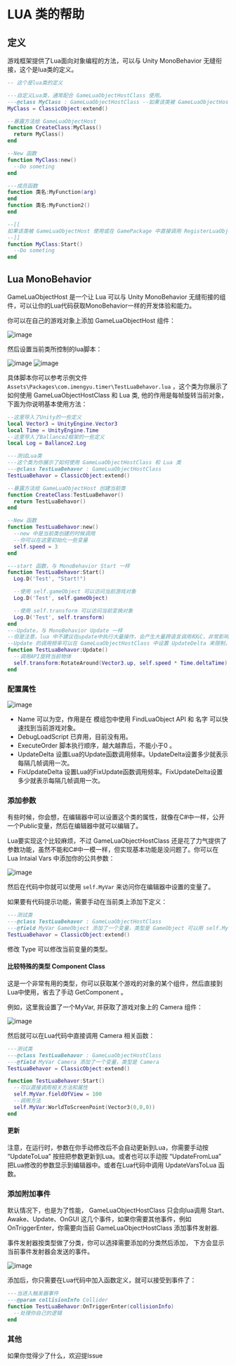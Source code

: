 # LUA 类的帮助

## 定义

游戏框架提供了Lua面向对象编程的方法，可以与 Unity MonoBehavior 无缝衔接，这个是lua类的定义。

```lua
-- 这个是lua类的定义

---自定义Lua类，通常配合 GameLuaObjectHostClass 使用。
---@class MyClass : GameLuaObjectHostClass --如果该类被 GameLuaObjectHost 使用, 则它会继承 GameLuaObjectHostClass 类，你可以直接调用相关方法
MyClass = ClassicObject:extend()

--暴露方法给 GameLuaObjectHost
function CreateClass:MyClass()
  return MyClass()
end

--New 函数
function MyClass:new()
  --Do someting
end

---成员函数
function 类名:MyFunction(arg)
end
function 类名:MyFunction2()
end

--[[
如果该类被 GameLuaObjectHost 使用或在 GamePackage 中直接调用 RegisterLuaObject 注册了一个 Lua 对象时，此类可以写MonoBehaviour中的Start、Awake、Update、OnGUI等等和On*函数，具体请参考 下面 Lua MonoBehavior 的说明。
--]]
function MyClass:Start()
  --Do someting
end
```

## Lua MonoBehavior

GameLuaObjectHost 是一个让 Lua 可以与 Unity MonoBehavior 无缝衔接的组件，可以让你的Lua代码获取MonoBehavior一样的开发体验和能力。

你可以在自己的游戏对象上添加 GameLuaObjectHost 组件：

![image](14.jpg)

然后设置当前类所控制的lua脚本：

![image](15.jpg)
![image](16.jpg)

具体脚本你可以参考示例文件 `Assets\Packages\com.imengyu.timer\TestLuaBehavor.lua` ，这个类为你展示了如何使用 GameLuaObjectHostClass 和 Lua 类, 他的作用是每帧旋转当前对象，下面为你说明基本使用方法：

```lua
--这里导入了Unity的一些定义
local Vector3 = UnityEngine.Vector3
local Time = UnityEngine.Time
--这里导入了Ballance2框架的一些定义
local Log = Ballance2.Log

---测试Lua类
---这个类为你展示了如何使用 GameLuaObjectHostClass 和 Lua 类
---@class TestLuaBehavor : GameLuaObjectHostClass
TestLuaBehavor = ClassicObject:extend()

--暴露方法给 GameLuaObjectHost 创建当前类
function CreateClass:TestLuaBehavor()
  return TestLuaBehavor()
end

--New 函数
function TestLuaBehavor:new()
  --new 中是当前类创建的时候调用
  --你可以在这里初始化一些变量
  self.speed = 3
end

---start 函数，与 MonoBehavior Start 一样
function TestLuaBehavor:Start()
  Log.D('Test', "Start!")

  --使用 self.gameObject 可以访问当前游戏对象
  Log.D('Test', self.gameObject)

  --使用 self.transform 可以访问当前变换对象
  Log.D('Test', self.transform)
end
---Update，与 MonoBehavior Update 一样
--但是注意，lua 中不建议在update中执行大量操作，会产生大量跨语言调用和GC，非常影响性能。
--Update 的调用频率可以在 GameLuaObjectHostClass 中设置 UpdateDelta 来限制，UpdateDelta设置多少就表示每隔几帧调用一次。
function TestLuaBehavor:Update()
  --调用API旋转当前物体
  self.transform:RotateAround(Vector3.up, self.speed * Time.deltaTime)
end
```

### 配置属性

![image](17.jpg)

* Name 可以为空，作用是在 模组包中使用 FindLuaObject API 和 名字 可以快速找到当前游戏对象。
* DebugLoadScript 已弃用，目前没有用。
* ExecuteOrder 脚本执行顺序，越大越靠后，不能小于0 。
* UpdateDelta 设置Lua的Update函数调用频率。UpdateDelta设置多少就表示每隔几帧调用一次。
* FixUpdateDelta 设置Lua的FixUpdate函数调用频率。FixUpdateDelta设置多少就表示每隔几帧调用一次。

### 添加参数

有些时候，你会想，在编辑器中可以设置这个类的属性，就像在C#中一样，公开一个Public变量，然后在编辑器中就可以编辑了。

Lua要实现这个比较麻烦，不过 GameLuaObjectHostClass 还是花了力气提供了参数功能，虽然不能和C#中一模一样，但实现基本功能是没问题了。你可以在 Lua Intaial Vars 中添加你的公共参数：

![image](18.jpg)

然后在代码中你就可以使用 `self.MyVar` 来访问你在编辑器中设置的变量了。

如果要有代码提示功能，需要手动在当前类上添加下定义：

```lua
---测试类
---@class TestLuaBehavor : GameLuaObjectHostClass
---@field MyVar GameObject 添加了一个变量，类型是 GameObject 可以用 self.MyVar 访问
TestLuaBehavor = ClassicObject:extend()
```

修改 Type 可以修改当前变量的类型。

#### 比较特殊的类型 Component Class

这是一个非常有用的类型，你可以获取某个游戏的对象的某个组件，然后直接到Lua中使用，省去了手动 GetComponent 。

例如，这里我设置了一个MyVar, 并获取了游戏对象上的 Camera 组件：

![image](19.jpg)

然后就可以在Lua代码中直接调用 Camera 相关函数：

```lua
---测试类
---@class TestLuaBehavor : GameLuaObjectHostClass
---@field MyVar Camera 添加了一个变量，类型是 Camera
TestLuaBehavor = ClassicObject:extend()

function TestLuaBehavor:Start() 
  --可以直接调用相关方法和属性
  self.MyVar.fieldOfView = 100
  --调用方法
  self.MyVar:WorldToScreenPoint(Vector3(0,0,0))
end
```

#### 更新

注意，在运行时，参数在你手动修改后不会自动更新到Lua，你需要手动按 “UpdateToLua” 按扭把参数更新到Lua。或者也可以手动按 “UpdateFromLua” 把Lua修改的参数显示到编辑器中。或者在Lua代码中调用 UpdateVarsToLua 函数。

### 添加附加事件

默认情况下，也是为了性能， GameLuaObjectHostClass 只会向lua调用 Start、Awake、Update、OnGUI 这几个事件，如果你需要其他事件，例如 OnTriggerEnter，你需要向当前 GameLuaObjectHostClass 添加事件发射器.

事件发射器按类型做了分类，你可以选择需要添加的分类然后添加，
下方会显示当前事件发射器会发送的事件。

![image](20.jpg)

添加后，你只需要在Lua代码中加入函数定义，就可以接受到事件了：

```lua
---当进入触发器事件
---@param collisionInfo Collider
function TestLuaBehavor:OnTriggerEnter(collisionInfo) 
  --处理你自己的逻辑
end
```

### 其他

如果你觉得少了什么，欢迎提Issue
